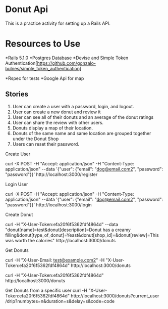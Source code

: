 # Donut Api

This is a practice activity for setting up a Rails API. 

# Resources to Use
  *Rails 5.1.0
  *Postgres Database
  *Devise and Simple Token Authentication[https://github.com/gonzalo-bulnes/simple_token_authentication]  

  *Rspec for tests
  *Google Api for map

## Stories
  1. User can create a user with a password, login, and logout. 
  2. User can create a new donut and review it
  3. User can see all of their donuts and an average of the donut ratings
  4. User can share the review with other users.
  5. Donuts display a map of their location.
  6. Donuts of the same name and same location are grouped together under the Donut Shop
  7. Users can reset their password.


  Create User

  curl -X POST -H "Accept: application/json" -H "Content-Type: application/json" --data '{"user": {"email": "dog@email.com2", "password": "password"}}' http://localhost:3000/register



  Login User

  curl -X POST -H "Accept: application/json" -H "Content-Type: application/json" --data '{"user": {"email": "dog@email.com2", "password": "password"}}' http://localhost:3000/login


  Create Donut

 curl -H "X-User-Token:efa20f6f5362fdf4864d"  --data "donut[name]=test&donut[description]=Donut has a creamy filling&donut[type_of_donut]=Yeast&donut[shop_id]=&donut[review]=This was worth the calories" http://localhost:3000/donuts 

  Get Donuts

  curl -H "X-User-Email: test@example.com2" -H "X-User-Token:efa20f6f5362fdf4864d"  http://localhost:3000/donuts

  curl -H "X-User-Token:efa20f6f5362fdf4864d"  http://localhost:3000/donuts

  
  Get Donuts from a specific user
  curl -H "X-User-Token:efa20f6f5362fdf4864d"  http://localhost:3000/donuts?current_user
  /drip?numbytes=n&duration=s&delay=s&code=code




